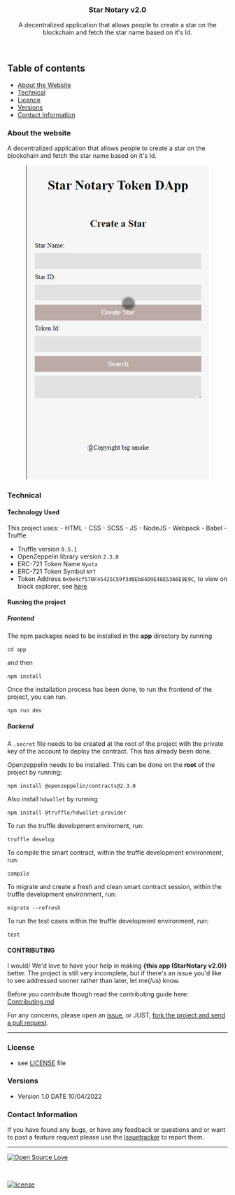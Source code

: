 <p align="center">
  <h3 align="center">Star Notary v2.0</h3>

  <p align="center">
    A decentralized application that allows people to create a star on the blockchain and fetch the star name based on it's Id.
    <br>
    </p>
</p>

<br>

## Table of contents

- [About the Website](#about-the-website)
- [Technical](#technical)
- [Licence](#license)
- [Versions](#versions)
- [Contact Information](#contact-information)

### About the website

A decentralized application that allows people to create a star on the blockchain and fetch the star name based on it's Id.

<p align="center">
  <img src="./assets/chrome_ODFMadKm4X.gif"/>
</p>

### Technical

#### Technology Used

This project uses: - HTML - CSS - SCSS - JS - NodeJS - Webpack - Babel - Truffle
- Truffle version `0.5.1` 
- OpenZeppelin library version `2.3.0`
- ERC-721 Token Name `Nyota`
- ERC-721 Token Symbol `NYT`
- Token Address `0x9e4cf570F45425C59f3d0Eb84D9E48E53A6E9E9C`, to view on block explorer, see [here](https://rinkeby.etherscan.io/address/0x9e4cf570F45425C59f3d0Eb84D9E48E53A6E9E9C)


#### Running the project


##### Frontend

The npm packages need to be installed in the **app** directory by running

```console
cd app
```

and then 

```console
npm install
```

Once the installation process has been done, to run the frontend of the project, you can run.

```console
npm run dev
```

##### Backend

A `.secret` file needs to be created at the root of the project with the private key of the account to deploy the contract. This has already been done.


Openzeppelin needs to be installed. This can be done on the **root** of the project by running:

```console
npm install @openzeppelin/contracts@2.3.0
```

Also install `hdwallet` by running

```console
npm install @truffle/hdwallet-provider
```

To run the truffle development enviroment, run:

```console
truffle develop
```

To compile the smart contract, within the truffle development environment, run:

```console
compile
```

To migrate and create a fresh and clean smart contract session, within the truffle development environment, run:

```console
migrate --refresh
```

To run the test cases within the truffle development environment, run:

```console
test
```

#### CONTRIBUTING

I would/ We'd love to have your help in making **{this app (StarNotary v2.0)}** better. The project is still very incomplete, but if there's an issue you'd like to see addressed sooner rather than later, let me(/us) know.

Before you contribute though read the contributing guide here: [Contributing.md](https://github.com/peterokwara/StarNotary2.0/blob/master/CONTRIBUTING.md)

For any concerns, please open an [issue](https://github.com/peterokwara/StarNotary2.0/issues), or JUST, [fork the project and send a pull request](https://github.com/peterokwara/StarNotary2.0/pulls).

<hr>

### License

- see [LICENSE](https://github.com/peterokwara/StarNotary2.0/blob/master/LICENSE) file

### Versions

- Version 1.0 DATE 10/04/2022

### Contact Information

If you have found any bugs, or have any feedback or questions and or want to post a feature request please use the [Issuetracker](https://github.com/peterokwara/StarNotary2.0/issues) to report them.

<hr>

[![Open Source Love](https://badges.frapsoft.com/os/v2/open-source-200x33.png?v=103)](#)

<br>

[![license](https://img.shields.io/github/license/mashape/apistatus.svg?style=for-the-badge)](https://github.com/peterokwara/StarNotary2.0/blob/master/LICENSE)
